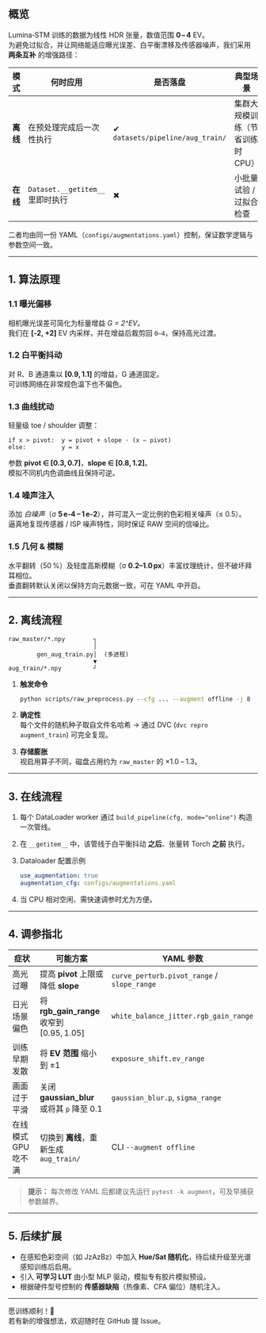 

<!--
  Lumina‑STM | 数据增强手册（中文版）
  ==================================
  本文档阐述我们为什么以及如何对线性 HDR RAW 张量进行数据增强，
  同时给出离线 / 在线两条流程及实战调参建议。
-->

## 概览

Lumina‑STM 训练的数据为线性 HDR 张量，数值范围 **0 – 4** EV。  
为避免过拟合，并让网络能适应曝光误差、白平衡漂移及传感器噪声，我们采用 **两条互补** 的增强路径：

| 模式 | 何时应用 | 是否落盘 | 典型场景 |
|------|----------|----------|----------|
| **离线** | 在预处理完成后一次性执行 | ✔ `datasets/pipeline/aug_train/` | 集群大规模训练（节省训练时 CPU） |
| **在线** | `Dataset.__getitem__` 里即时执行 | ✖ | 小批量试验 / 过拟合检查 |

二者均由同一份 YAML（`configs/augmentations.yaml`）控制，保证数学逻辑与参数空间一致。

---

## 1. 算法原理

### 1.1 曝光偏移  
相机曝光误差可简化为标量增益 *G = 2^EV*。  
我们在 **[‑2, +2]** EV 内采样，并在增益后裁剪回 `0–4`，保持高光过渡。

### 1.2 白平衡抖动  
对 R、B 通道乘以 **[0.9, 1.1]** 的增益，G 通道固定。  
可训练网络在非常规色温下也不偏色。

### 1.3 曲线扰动  
轻量级 toe / shoulder 调整：

```text
if x > pivot:  y = pivot + slope · (x – pivot)
else:          y = x
```

参数 **pivot ∈ [0.3, 0.7]**，**slope ∈ [0.8, 1.2]**。  
模拟不同机内色调曲线且保持可逆。

### 1.4 噪声注入  
添加 *白噪声*（σ **5 e‑4 – 1 e‑2**），并可混入一定比例的色彩相关噪声（≤ 0.5）。  
逼真地复现传感器 / ISP 噪声特性，同时保证 RAW 空间的信噪比。

### 1.5 几何 & 模糊  
水平翻转（50 %）及轻度高斯模糊（σ **0.2–1.0 px**）丰富纹理统计，但不破坏拜耳相位。  
垂直翻转默认关闭以保持方向元数据一致，可在 YAML 中开启。

---

## 2. 离线流程

```
raw_master/*.npy        ┐
                        │
        gen_aug_train.py│  (多进程)
                        ▼
aug_train/*.npy         ┘
```

1. **触发命令**  

   ```bash
   python scripts/raw_preprocess.py --cfg ... --augment offline -j 8
   ```

2. **确定性**  
   每个文件的随机种子取自文件名哈希 → 通过 DVC (`dvc repro augment_train`) 可完全复现。  
3. **存储膨胀**  
   视启用算子不同，磁盘占用约为 `raw_master` 的 ×1.0 – 1.3。

---

## 3. 在线流程

1. 每个 DataLoader worker 通过 `build_pipeline(cfg, mode="online")` 构造一次管线。  
2. 在 `__getitem__` 中，该管线于白平衡抖动 **之后**、张量转 Torch **之前** 执行。  
3. Dataloader 配置示例  

   ```yaml
   use_augmentation: true
   augmentation_cfg: configs/augmentations.yaml
   ```

4. 当 CPU 相对空闲、需快速调参时尤为方便。

---

## 4. 调参指北

| 症状 | 可能方案 | YAML 参数 |
|------|----------|-----------|
| 高光过曝 | 提高 **pivot** 上限或降低 **slope** | `curve_perturb.pivot_range` / `slope_range` |
| 日光场景偏色 | 将 **rgb_gain_range** 收窄到 [0.95, 1.05] | `white_balance_jitter.rgb_gain_range` |
| 训练早期发散 | 将 **EV 范围** 缩小到 ±1 | `exposure_shift.ev_range` |
| 画面过于平滑 | 关闭 **gaussian_blur** 或将其 `p` 降至 0.1 | `gaussian_blur.p`, `sigma_range` |
| 在线模式 GPU 吃不满 | 切换到 **离线**，重新生成 `aug_train/` | CLI `--augment offline` |

> **提示：** 每次修改 YAML 后都建议先运行 `pytest -k augment`，可及早捕获参数越界。

---

## 5. 后续扩展

* 在感知色彩空间（如 JzAzBz）中加入 **Hue/Sat 随机化**，待后续升级至光谱感知训练后启用。  
* 引入 **可学习 LUT** 由小型 MLP 驱动，模拟专有胶片模拟预设。  
* 根据硬件型号控制的 **传感器缺陷**（热像素、CFA 偏位）随机注入。

---

愿训练顺利！🚀  
若有新的增强想法，欢迎随时在 GitHub 提 Issue。